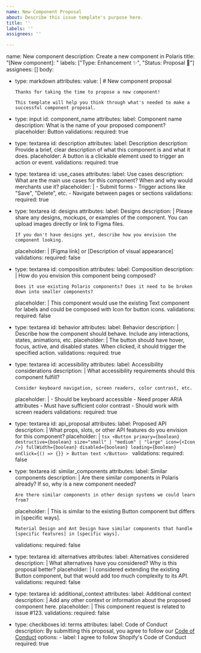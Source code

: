 ```yaml
---
name: New Component Proposal
about: Describe this issue template's purpose here.
title: ''
labels: ''
assignees: ''

---
```


name: New component
description: Create a new component in Polaris
title: "[New component]: "
labels: ["Type: Enhancement :sparkles:", "Status: Proposal :thought_balloon:"]
assignees: []
body:
  - type: markdown
    attributes:
      value: |
        # New component proposal

        Thanks for taking the time to propose a new component!
        
        This template will help you think through what's needed to make a successful component proposal.
  - type: input
    id: component_name
    attributes:
      label: Component name
      description: What is the name of your proposed component?
      placeholder: Button
    validations:
      required: true
  - type: textarea
    id: description
    attributes:
      label: Description
      description: Provide a brief, clear description of what this component is and what it does.
      placeholder: A button is a clickable element used to trigger an action or event.
    validations:
      required: true
  - type: textarea
    id: use_cases
    attributes:
      label: Use cases
      description: What are the main use cases for this component? When and why would merchants use it?
      placeholder: |
        - Submit forms
        - Trigger actions like "Save", "Delete", etc.
        - Navigate between pages or sections
    validations:
      required: true
  - type: textarea
    id: designs
    attributes:
      label: Designs
      description: |
        Please share any designs, mockups, or examples of the component. You can upload images directly or link to Figma files.
        
        If you don't have designs yet, describe how you envision the component looking.
      placeholder: |
        [Figma link] or [Description of visual appearance]
    validations:
      required: false
  - type: textarea
    id: composition
    attributes:
      label: Composition
      description: |
        How do you envision this component being composed?
        
        Does it use existing Polaris components? Does it need to be broken down into smaller components?
      placeholder: |
        This component would use the existing Text component for labels and could be composed with Icon for button icons.
    validations:
      required: false
  - type: textarea
    id: behavior
    attributes:
      label: Behavior
      description: |
        Describe how the component should behave. Include any interactions, states, animations, etc.
      placeholder: |
        The button should have hover, focus, active, and disabled states. When clicked, it should trigger the specified action.
    validations:
      required: true
  - type: textarea
    id: accessibility
    attributes:
      label: Accessibility considerations
      description: |
        What accessibility requirements should this component fulfill? 
        
        Consider keyboard navigation, screen readers, color contrast, etc.
      placeholder: |
        - Should be keyboard accessible
        - Need proper ARIA attributes
        - Must have sufficient color contrast
        - Should work with screen readers
    validations:
      required: true
  - type: textarea
    id: api_proposal
    attributes:
      label: Proposed API
      description: |
        What props, slots, or other API features do you envision for this component?
      placeholder: |
        ```tsx
        <Button
          primary={boolean}
          destructive={boolean}
          size="small" | "medium" | "large"
          icon={<Icon />}
          fullWidth={boolean}
          disabled={boolean}
          loading={boolean}
          onClick={() => {}}
        >
          Button text
        </Button>
        ```
    validations:
      required: false
  - type: textarea
    id: similar_components
    attributes:
      label: Similar components
      description: |
        Are there similar components in Polaris already? If so, why is a new component needed? 
        
        Are there similar components in other design systems we could learn from?
      placeholder: |
        This is similar to the existing Button component but differs in [specific ways].
        
        Material Design and Ant Design have similar components that handle [specific features] in [specific ways].
    validations:
      required: false
  - type: textarea
    id: alternatives
    attributes:
      label: Alternatives considered
      description: |
        What alternatives have you considered? Why is this proposal better?
      placeholder: |
        I considered extending the existing Button component, but that would add too much complexity to its API.
    validations:
      required: false
  - type: textarea
    id: additional_context
    attributes:
      label: Additional context
      description: |
        Add any other context or information about the proposed component here.
      placeholder: |
        This component request is related to issue #123.
    validations:
      required: false
  - type: checkboxes
    id: terms
    attributes:
      label: Code of Conduct
      description: By submitting this proposal, you agree to follow our [Code of Conduct](https://github.com/Shopify/polaris/blob/main/CODE_OF_CONDUCT.md)
      options:
        - label: I agree to follow Shopify's Code of Conduct
          required: true
